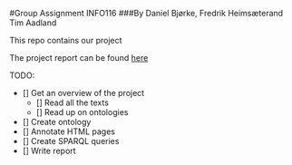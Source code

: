 #Group Assignment INFO116
###By Daniel Bjørke, Fredrik Heimsæterand Tim Aadland

This repo contains our project

The project report can be found [here](https://drive.google.com/open?id=1pdzDhUkkq0QkeVTNiVf81eLoCrNm41prlxGWsTZ_QA8)


TODO:
- [] Get an overview of the project
    - [] Read all the texts
    - [] Read up on ontologies
- [] Create ontology
- [] Annotate HTML pages
- [] Create SPARQL queries
- [] Write report
